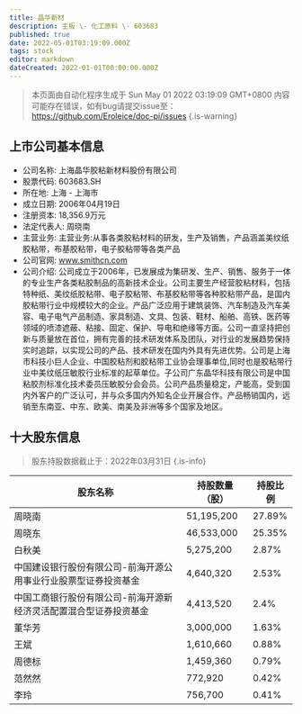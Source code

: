```yaml
---
title: 晶华新材
description: 主板 \- 化工原料 \- 603683
published: true
date: 2022-05-01T03:19:09.000Z
tags: stock
editor: markdown
dateCreated: 2022-01-01T00:00:00.000Z
---
```


> 本页面由自动化程序生成于 Sun May 01 2022 03:19:09 GMT+0800
> 内容可能存在错误，如有bug请提交issue至：https://github.com/Eroleice/doc-pi/issues
{.is-warning}

## 上市公司基本信息
- 公司名称: 上海晶华胶粘新材料股份有限公司
- 股票代码: 603683.SH
- 所在地: 上海 - 上海市
- 成立日期: 2006年04月19日
- 注册资本: 18,356.9万元
- 法定代表人: 周晓南
- 主营业务: 主营业务:从事各类胶粘材料的研发，生产及销售，产品涵盖美纹纸胶粘带，布基胶粘带，电子胶粘带等各类产品
- 公司官网: www.smithcn.com
- 公司介绍: 公司成立于2006年，已发展成为集研发、生产、销售、服务于一体的专业生产各类粘胶制品的高新技术企业。公司主要生产经营胶粘材料，包括特种纸、美纹纸胶粘带、电子胶粘带、布基胶粘带等各种胶粘带产品，是国内胶粘带行业中规模较大的企业。产品广泛应用于建筑装饰、汽车制造及汽车美容、电子电气产品制造、家具制造、文具、包装、鞋材、船舶、高铁、医药等领域的喷漆遮蔽、粘接、固定、保护、导电和绝缘等方面。公司一直坚持把创新与质量放在首位，拥有完善的技术研发体系及团队，对行业的发展趋势保持实时追踪，以实现公司的产品、技术研发在国内外具有先进优势。公司是上海市科技小巨人企业、中国胶粘剂和胶粘带工业协会理事单位,同时也是胶粘带行业中美纹纸压敏胶行业标准的起草单位。子公司广东晶华科技有限公司是中国粘胶剂标准化技术委员压敏胶分会会员。公司产品质量稳定，产能高，受到国内外客户的广泛认可，并与众多国内外知名企业开展合作。产品畅销国内，远销至东南亚、中东、欧美、南美及非洲等多个国家及地区。


## 十大股东信息
> 股东持股数据截止于：2022年03月31日
{.is-info}

| 股东名称 | 持股数量（股） | 持股比例 |
| --- | --- | --- |
| 周晓南 | 51,195,200 | 27.89% |
| 周晓东 | 46,533,000 | 25.35% |
| 白秋美 | 5,275,200 | 2.87% |
| 中国建设银行股份有限公司-前海开源公用事业行业股票型证券投资基金 | 4,640,320 | 2.53% |
| 中国工商银行股份有限公司-前海开源新经济灵活配置混合型证券投资基金 | 4,413,520 | 2.4% |
| 董华芳 | 3,000,000 | 1.63% |
| 王斌 | 1,610,660 | 0.88% |
| 周德标 | 1,459,360 | 0.79% |
| 范然然 | 772,920 | 0.42% |
| 李玲 | 756,700 | 0.41% |




